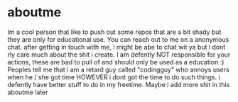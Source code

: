 # aboutme
Im a cool person that like to push out some repos that are a bit shady but they are only for educational use.
You can reach out to me on  a anonymous chat. after getting in touch with me, i might be abe to chat wit ya but i dont rly care much about the shit i create.
I am defently NOT responsible for your actions, these are bad to pull of and should only be used as a education :)
Peoples tell me that i am a retard guy called "codingguy" who annoys users when he / she got time 
HOWEVER i dont got the time to do such things. i defently have better stuff to do in my freetime.
Maybe i add more shit in this aboutme later
